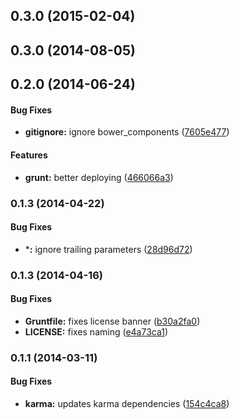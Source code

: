 ## 0.3.0 (2015-02-04)


<a name="0.3.0"></a>
## 0.3.0 (2014-08-05)


<a name="0.2.0"></a>
## 0.2.0 (2014-06-24)


#### Bug Fixes

* **gitignore:** ignore bower_components ([7605e477](https://github.com/sofa/sofa-url-parser-service/commit/7605e477c98676ba554c2597a1f5c1a654f794f5))


#### Features

* **grunt:** better deploying ([466066a3](https://github.com/sofa/sofa-url-parser-service/commit/466066a34ca8e228004691d1d84eb23bb0de184a))


<a name="0.1.3"></a>
### 0.1.3 (2014-04-22)


#### Bug Fixes

* ***:** ignore trailing parameters ([28d96d72](https://github.com/sofa/sofa-url-parser-service/commit/28d96d7250433d750fa75425a448e07a9807ce2b))


<a name="0.1.3"></a>
### 0.1.3 (2014-04-16)


#### Bug Fixes

* **Gruntfile:** fixes license banner ([b30a2fa0](https://github.com/sofa/sofa-url-parser-service/commit/b30a2fa08635d02c487097eff86cd75e5f5863b6))
* **LICENSE:** fixes naming ([e4a73ca1](https://github.com/sofa/sofa-url-parser-service/commit/e4a73ca17248b2c543d299d0279ba57475919c7f))


<a name="0.1.1"></a>
### 0.1.1 (2014-03-11)


#### Bug Fixes

* **karma:** updates karma dependencies ([154c4ca8](https://github.com/sofa/sofa-url-parser-service/commit/154c4ca80eb5d650d59a60bd37e08fa8ffdd5f74))

